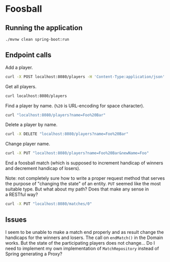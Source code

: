 # Foosball

## Running the application

```shell
./mvnw clean spring-boot:run
```

## Endpoint calls

Add a player.

```bash
curl -X POST localhost:8080/players -H 'Content-Type:application/json' -d '{"name": "John Doe", "initials": "J.D.", "handicap": 10}'
```

Get all players.

```bash
curl localhost:8080/players
```

Find a player by name. (`%20` is URL-encoding for space character).

```bash
curl "localhost:8080/players?name=Foo%20Bar"
```

Delete a player by name.

```bash
curl -X DELETE "localhost:8080/players?name=Foo%20Bar"
```

Change player name.

```bash
curl -X PUT "localhost:8080/players?name=Foo%20Bar&newName=Foo"
```

End a foosball match (which is supposed to increment handicap of winners and decrement handicap of losers).

Note: not completely sure how to write a proper request method that serves the purpose of "changing the state"
of an entity. `PUT` seemed like the most suitable type. But what about my path? Does that make any sense in  
a RESTful way?

```bash
curl -X PUT "localhost:8080/matches/0"
```

## Issues

I seem to be unable to make a match end properly and as result change the handicaps for the winners and losers. The call on `endMatch()` in the Domain works. But the state of the participating players
does not change...
Do I need to implement my own implementation of `MatchRepository` instead of Spring generating a Proxy?
